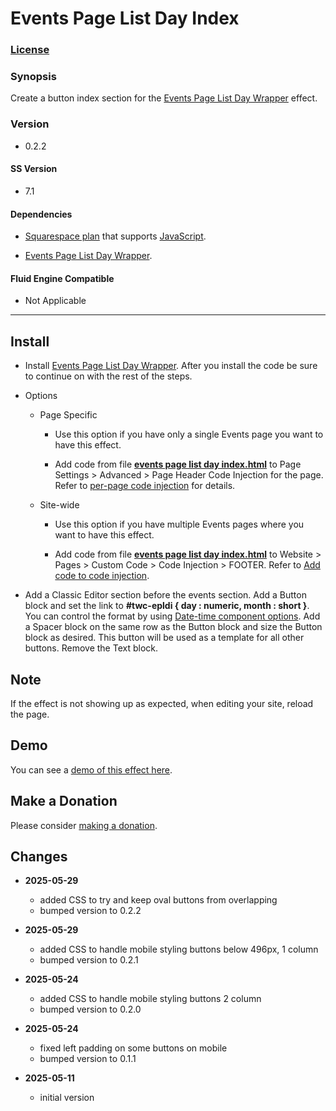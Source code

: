# Events Page List Day Index

### [License][1]

### Synopsis

Create a button index section for the [Events Page List Day Wrapper][2] effect.

### Version

 * 0.2.2

#### SS Version

  * 7.1

#### Dependencies

  * [Squarespace plan][3] that supports [JavaScript][4].
  
  * [Events Page List Day Wrapper][5].

#### Fluid Engine Compatible

  * Not Applicable

---

## Install

* Install [Events Page List Day Wrapper][2]. After you install the code be sure
  to continue on with the rest of the steps.
  
* Options

  * Page Specific
  
    * Use this option if you have only a single Events page you want to have
      this effect.
      
    * Add code from file **[events page list day index.html][6]** to
      Page Settings > Advanced > Page Header Code Injection for the page. Refer
      to [per-page code injection][7] for details.
      
  * Site-wide
  
    * Use this option if you have multiple Events pages where you want to have
      this effect.
      
    * Add code from file **[events page list day index.html][6]** to Website >
      Pages > Custom Code > Code Injection > FOOTER. Refer to [Add code to
      code injection][8].
      
* Add a Classic Editor section before the events section. Add a Button
  block and set the link to **#twc-epldi { day : numeric, month : short }**. You
  can control the format by using [Date-time component options][9]. Add a
  Spacer block on the same row as the Button block and size the Button block as
  desired. This button will be used as a template for all other buttons. Remove
  the Text block.

## Note

If the effect is not showing up as expected, when editing your site, reload the
page.

## Demo

You can see a [demo of this effect here][10].

## Make a Donation

Please consider [making a donation][11].

## Changes

* **2025-05-29**

  * added CSS to try and keep oval buttons from overlapping
  * bumped version to 0.2.2
  
* **2025-05-29**

  * added CSS to handle mobile styling buttons below 496px, 1 column
  * bumped version to 0.2.1
  
* **2025-05-24**

  * added CSS to handle mobile styling buttons 2 column
  * bumped version to 0.2.0
  
* **2025-05-24**

  * fixed left padding on some buttons on mobile
  * bumped version to 0.1.1
  
* **2025-05-11**

  * initial version

[1]: https://github.com/tomsWebConsulting/twcsl/blob/main/LICENSE.txt#L1
[2]: https://github.com/tomsWebConsulting/twcsl/tree/main/Page/Events/List/Events%20Page%20List%20Day%20Wrapper#events-page-list-day-wrapper
[3]: https://www.squarespace.com/pricing
[4]: https://en.wikipedia.org/wiki/JavaScript
[5]: https://github.com/tomsWebConsulting/twcsl/tree/main/Page/Events/List/Events%20Page%20List%20Day%20Wrapper
[6]: events%20page%20list%20day%20index.html#L1
[7]: https://support.squarespace.com/hc/en-us/articles/205815908-Using-code-injection#toc-per-page-code-injection
[8]: https://support.squarespace.com/hc/en-us/articles/205815908-Using-code-injection#toc-add-code-to-code-injection
[9]: https://developer.mozilla.org/en-US/docs/Web/JavaScript/Reference/Global_Objects/Intl/DateTimeFormat/DateTimeFormat#date-time_component_options
[10]: https://toms-web-consulting-demos.squarespace.com/events-page-list-day-index?password=twcdemos
[11]: https://github.com/tomsWebConsulting/twcsl#make-a-donation

